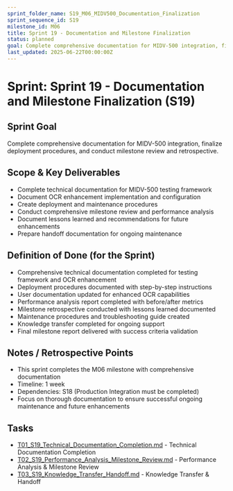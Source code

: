 ```yaml
---
sprint_folder_name: S19_M06_MIDV500_Documentation_Finalization
sprint_sequence_id: S19
milestone_id: M06
title: Sprint 19 - Documentation and Milestone Finalization
status: planned
goal: Complete comprehensive documentation for MIDV-500 integration, finalize deployment procedures, and conduct milestone review and retrospective.
last_updated: 2025-06-22T00:00:00Z
---
```


# Sprint: Sprint 19 - Documentation and Milestone Finalization (S19)

## Sprint Goal
Complete comprehensive documentation for MIDV-500 integration, finalize deployment procedures, and conduct milestone review and retrospective.

## Scope & Key Deliverables
- Complete technical documentation for MIDV-500 testing framework
- Document OCR enhancement implementation and configuration
- Create deployment and maintenance procedures
- Conduct comprehensive milestone review and performance analysis
- Document lessons learned and recommendations for future enhancements
- Prepare handoff documentation for ongoing maintenance

## Definition of Done (for the Sprint)
- Comprehensive technical documentation completed for testing framework and OCR enhancement
- Deployment procedures documented with step-by-step instructions
- User documentation updated for enhanced OCR capabilities
- Performance analysis report completed with before/after metrics
- Milestone retrospective conducted with lessons learned documented
- Maintenance procedures and troubleshooting guide created
- Knowledge transfer completed for ongoing support
- Final milestone report delivered with success criteria validation

## Notes / Retrospective Points
- This sprint completes the M06 milestone with comprehensive documentation
- Timeline: 1 week  
- Dependencies: S18 (Production Integration must be completed)
- Focus on thorough documentation to ensure successful ongoing maintenance and future enhancements

## Tasks
- [T01_S19_Technical_Documentation_Completion.md](T01_S19_Technical_Documentation_Completion.md) - Technical Documentation Completion
- [T02_S19_Performance_Analysis_Milestone_Review.md](T02_S19_Performance_Analysis_Milestone_Review.md) - Performance Analysis & Milestone Review
- [T03_S19_Knowledge_Transfer_Handoff.md](T03_S19_Knowledge_Transfer_Handoff.md) - Knowledge Transfer & Handoff
